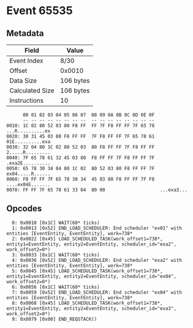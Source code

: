 # Event 65535

## Metadata

| Field           | Value     |
|-----------------|-----------|
| Event Index     | 8/30      |
| Offset          | 0x0010    |
| Data Size       | 106 bytes |
| Calculated Size | 106 bytes |
| Instructions    | 10        |

```
      00 01 02 03 04 05 06 07  08 09 0A 0B 0C 0D 0E 0F
      -- -- -- -- -- -- -- --  -- -- -- -- -- -- -- --
0010: 1C 02 80 52 03 80 F8 FF  FF 7F F8 FF FF 7F 65 78  ...R..........ex
0020: 30 31 45 03 80 F8 FF FF  7F F8 FF FF 7F 65 78 61  01E..........exa
0030: 32 04 80 1C 02 80 52 03  80 F8 FF FF 7F F8 FF FF  2.....R.........
0040: 7F 65 78 61 32 45 03 80  F8 FF FF 7F F8 FF FF 7F  .exa2E..........
0050: 65 78 30 34 04 80 1C 02  80 52 03 80 F8 FF FF 7F  ex04.....R......
0060: F8 FF FF 7F 65 78 30 34  45 03 80 F8 FF FF 7F F8  ....ex04E.......
0070: FF FF 7F 65 78 61 33 04  80 00                    ...exa3...      
```

## Opcodes

```
  0: 0x0010 [0x1C] WAIT(60* ticks)
  1: 0x0013 [0x52] END_LOAD_SCHEDULER: End scheduler "ex01" with entities [EventEntity, EventEntity], work=738*
  2: 0x0022 [0x45] LOAD_SCHEDULED_TASK(work_offset1=738*, entity1=EventEntity, entity2=EventEntity, scheduler_id="exa2", work_offset2=0*)
  3: 0x0033 [0x1C] WAIT(60* ticks)
  4: 0x0036 [0x52] END_LOAD_SCHEDULER: End scheduler "exa2" with entities [EventEntity, EventEntity], work=738*
  5: 0x0045 [0x45] LOAD_SCHEDULED_TASK(work_offset1=738*, entity1=EventEntity, entity2=EventEntity, scheduler_id="ex04", work_offset2=0*)
  6: 0x0056 [0x1C] WAIT(60* ticks)
  7: 0x0059 [0x52] END_LOAD_SCHEDULER: End scheduler "ex04" with entities [EventEntity, EventEntity], work=738*
  8: 0x0068 [0x45] LOAD_SCHEDULED_TASK(work_offset1=738*, entity1=EventEntity, entity2=EventEntity, scheduler_id="exa3", work_offset2=0*)
  9: 0x0079 [0x00] END_REQSTACK()
```
